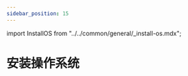 ```yaml
---
sidebar_position: 15
---
```


import InstallOS from "../../common/general/\_install-os.mdx";

# 安装操作系统

<InstallOS />
